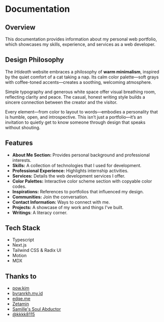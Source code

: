 # Documentation

## Overview

This documentation provides information about my personal web portfolio, which showcases my skills, experience, and services as a web developer.

## Design Philosophy

The *Irtideath* website embraces a philosophy of **warm minimalism**, inspired by the quiet comfort of a cat taking a nap. Its calm color palette—soft grays with coffee-toned accents—creates a soothing, welcoming atmosphere.

Simple typography and generous white space offer visual breathing room, reflecting clarity and peace. The casual, honest writing style builds a sincere connection between the creator and the visitor.

Every element—from color to layout to words—embodies a personality that is humble, open, and introspective. This isn’t just a portfolio—it’s an invitation to quietly get to know someone through design that speaks without shouting.

## Features

- **About Me Section:** Provides personal background and professional interests.
- **Skills:** A collection of technologies that I used for development.
- **Professional Experience:** Highlights internship activities.
- **Services:** Details the web development services I offer.
- **Color Palettes:** Interactive color scheme section with copyable color codes.
- **Inspirations:** References to portfolios that influenced my design.
- **Communities:** Join the conversation.
- **Contact Information:** Ways to connect with me.
- **Projects:** A showcase of my work and things I've built.
- **Writings**: A literacy corner.

## Tech Stack

- Typescript
- Next.js
- Tailwind CSS & Radix UI
- Motion
- MDX

## Thanks to
- [pow.kim](https://pow.kim/)
- [byranrkh.my.id](https://www.byanrkh.my.id/)
- [edqe.me](https://edqe.me/)
- [Zetamin](https://www.pixiv.net/en/artworks/112555482)
- [Samille's Soul Abductor](https://growtopia.fandom.com/wiki/Samille%27s_Soul_Abductor)
- [@kkkk8115](https://x.com/kkkk8115/status/1891482869987475896?s=19)